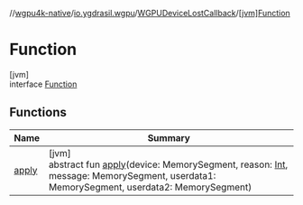 //[wgpu4k-native](../../../../index.md)/[io.ygdrasil.wgpu](../../index.md)/[WGPUDeviceLostCallback](../index.md)/[[jvm]Function](index.md)

# Function

[jvm]\
interface [Function](index.md)

## Functions

| Name | Summary |
|---|---|
| [apply](apply.md) | [jvm]<br>abstract fun [apply](apply.md)(device: MemorySegment, reason: [Int](https://kotlinlang.org/api/core/kotlin-stdlib/kotlin/-int/index.html), message: MemorySegment, userdata1: MemorySegment, userdata2: MemorySegment) |